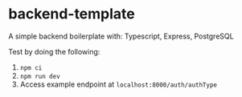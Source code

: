 # backend-template
A simple backend boilerplate with: Typescript, Express, PostgreSQL


Test by doing the following:
1. `npm ci`
2. `npm run dev`
3. Access example endpoint at `localhost:8000/auth/authType`
